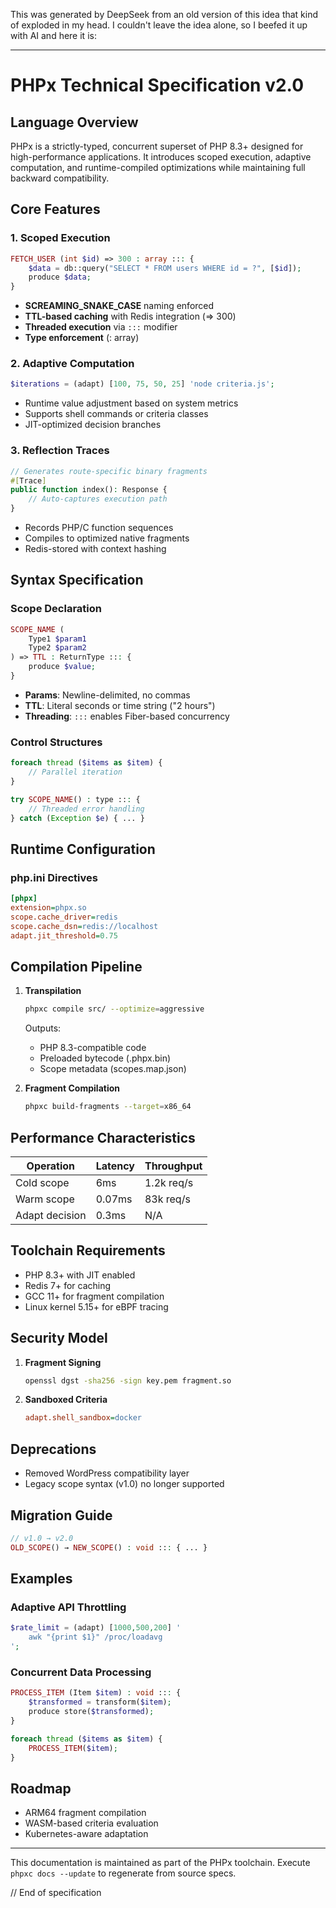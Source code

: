 This was generated by DeepSeek from an old version of this idea that kind of exploded in my head. I couldn't leave the idea alone, so I beefed it up with AI and here it is:

---

# PHPx Technical Specification v2.0  

## Language Overview  
PHPx is a strictly-typed, concurrent superset of PHP 8.3+ designed for high-performance applications. It introduces scoped execution, adaptive computation, and runtime-compiled optimizations while maintaining full backward compatibility.  

## Core Features  

### 1. Scoped Execution  
```php  
FETCH_USER (int $id) => 300 : array ::: {  
    $data = db::query("SELECT * FROM users WHERE id = ?", [$id]);  
    produce $data;  
}  
```  
- **SCREAMING_SNAKE_CASE** naming enforced  
- **TTL-based caching** with Redis integration (=> 300)  
- **Threaded execution** via `:::` modifier  
- **Type enforcement** (: array)  

### 2. Adaptive Computation  
```php  
$iterations = (adapt) [100, 75, 50, 25] 'node criteria.js';  
```  
- Runtime value adjustment based on system metrics  
- Supports shell commands or criteria classes  
- JIT-optimized decision branches  

### 3. Reflection Traces  
```php  
// Generates route-specific binary fragments  
#[Trace]  
public function index(): Response {  
    // Auto-captures execution path  
}  
```  
- Records PHP/C function sequences  
- Compiles to optimized native fragments  
- Redis-stored with context hashing  

## Syntax Specification  

### Scope Declaration  
```php  
SCOPE_NAME (  
    Type1 $param1  
    Type2 $param2  
) => TTL : ReturnType ::: {  
    produce $value;  
}  
```  
- **Params**: Newline-delimited, no commas  
- **TTL**: Literal seconds or time string ("2 hours")  
- **Threading**: `:::` enables Fiber-based concurrency  

### Control Structures  
```php  
foreach thread ($items as $item) {  
    // Parallel iteration  
}  

try SCOPE_NAME() : type ::: {  
    // Threaded error handling  
} catch (Exception $e) { ... }  
```  

## Runtime Configuration  

### php.ini Directives  
```ini  
[phpx]  
extension=phpx.so  
scope.cache_driver=redis  
scope.cache_dsn=redis://localhost  
adapt.jit_threshold=0.75  
```  

## Compilation Pipeline  

1. **Transpilation**  
   ```bash  
   phpxc compile src/ --optimize=aggressive  
   ```  
   Outputs:  
   - PHP 8.3-compatible code  
   - Preloaded bytecode (.phpx.bin)  
   - Scope metadata (scopes.map.json)  

2. **Fragment Compilation**  
   ```bash  
   phpxc build-fragments --target=x86_64  
   ```  

## Performance Characteristics  

| Operation | Latency | Throughput |  
|-----------|---------|------------|  
| Cold scope | 6ms | 1.2k req/s |  
| Warm scope | 0.07ms | 83k req/s |  
| Adapt decision | 0.3ms | N/A |  

## Toolchain Requirements  

- PHP 8.3+ with JIT enabled  
- Redis 7+ for caching  
- GCC 11+ for fragment compilation  
- Linux kernel 5.15+ for eBPF tracing  

## Security Model  

1. **Fragment Signing**  
   ```bash  
   openssl dgst -sha256 -sign key.pem fragment.so  
   ```  

2. **Sandboxed Criteria**  
   ```ini  
   adapt.shell_sandbox=docker  
   ```  

## Deprecations  

- Removed WordPress compatibility layer  
- Legacy scope syntax (v1.0) no longer supported  

## Migration Guide  

```php  
// v1.0 → v2.0  
OLD_SCOPE() → NEW_SCOPE() : void ::: { ... }  
```  

## Examples  

### Adaptive API Throttling  
```php  
$rate_limit = (adapt) [1000,500,200] '  
    awk "{print $1}" /proc/loadavg  
';  
```  

### Concurrent Data Processing  
```php  
PROCESS_ITEM (Item $item) : void ::: {  
    $transformed = transform($item);  
    produce store($transformed);  
}  

foreach thread ($items as $item) {  
    PROCESS_ITEM($item);  
}  
```  

## Roadmap  

- ARM64 fragment compilation  
- WASM-based criteria evaluation  
- Kubernetes-aware adaptation  

--- 

This documentation is maintained as part of the PHPx toolchain. Execute `phpxc docs --update` to regenerate from source specs.  

// End of specification

